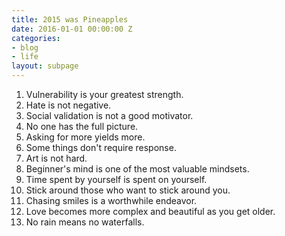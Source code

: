 ```yaml
---
title: 2015 was Pineapples
date: 2016-01-01 00:00:00 Z
categories:
- blog
- life
layout: subpage
---
```


1. Vulnerability is your greatest strength.
2. Hate is not negative.
3. Social validation is not a good motivator.
4. No one has the full picture.
5. Asking for more yields more.
6. Some things don't require response.
7. Art is not hard.
8. Beginner's mind is one of the most valuable mindsets.
9. Time spent by yourself is spent on yourself.
10. Stick around those who want to stick around you.
11. Chasing smiles is a worthwhile endeavor.
12. Love becomes more complex and beautiful as you get older.
13. No rain means no waterfalls.
